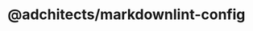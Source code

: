 # @adchitects/markdownlint-config<!-- markdownlint-disable line-length list-marker-space no-duplicate-header ul-style ul-indent no-bare-urls -->
